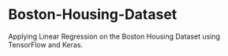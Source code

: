 # Boston-Housing-Dataset
Applying Linear Regression on the Boston Housing Dataset using TensorFlow and Keras.
